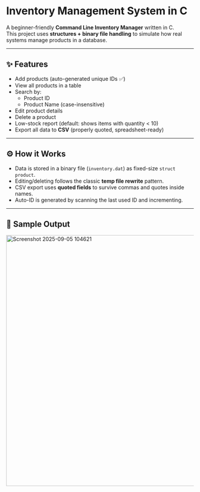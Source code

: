 # Inventory Management System in C

A beginner-friendly **Command Line Inventory Manager** written in C.  
This project uses **structures + binary file handling** to simulate how real systems manage products in a database.

---

## ✨ Features
- Add products (auto-generated unique IDs ✅)
- View all products in a table
- Search by:
  - Product ID
  - Product Name (case-insensitive)
- Edit product details
- Delete a product
- Low-stock report (default: shows items with quantity < 10)
- Export all data to **CSV** (properly quoted, spreadsheet-ready)

---

## ⚙️ How it Works
- Data is stored in a binary file (`inventory.dat`) as fixed-size `struct product`.
- Editing/deleting follows the classic **temp file rewrite** pattern.
- CSV export uses **quoted fields** to survive commas and quotes inside names.
- Auto-ID is generated by scanning the last used ID and incrementing.

---

## 📸 Sample Output
<img width="913" height="675" alt="Screenshot 2025-09-05 104621" src="https://github.com/user-attachments/assets/07d243ba-449a-4014-a0e2-38468e8f7060" />

